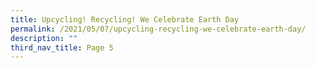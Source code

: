 ```yaml
---
title: Upcycling! Recycling! We Celebrate Earth Day
permalink: /2021/05/07/upcycling-recycling-we-celebrate-earth-day/
description: ""
third_nav_title: Page 5
---
```

